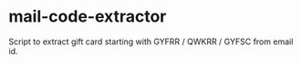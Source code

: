 # mail-code-extractor
Script to extract gift card starting with GYFRR / QWKRR / GYFSC from email id.
